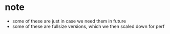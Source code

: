 # note

- some of these are just in case we need them in future
- some of these are fullsize versions, which we then scaled down for perf